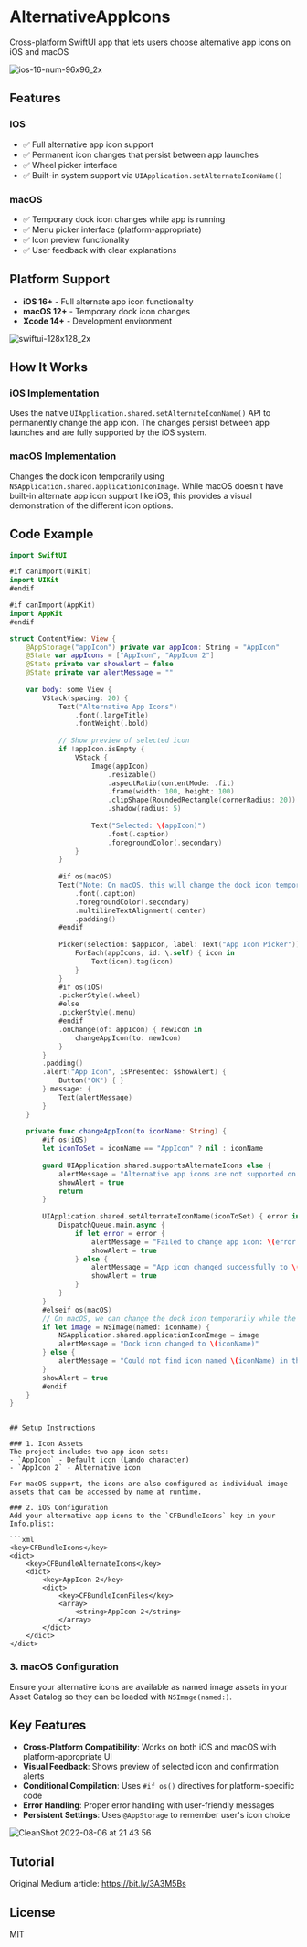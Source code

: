 # AlternativeAppIcons
Cross-platform SwiftUI app that lets users choose alternative app icons on iOS and macOS

![ios-16-num-96x96_2x](https://user-images.githubusercontent.com/54872601/183251612-884f62c7-52af-49b4-8870-35909d6ae6a7.png)

## Features

### iOS
- ✅ Full alternative app icon support
- ✅ Permanent icon changes that persist between app launches
- ✅ Wheel picker interface
- ✅ Built-in system support via `UIApplication.setAlternateIconName()`

### macOS
- ✅ Temporary dock icon changes while app is running
- ✅ Menu picker interface (platform-appropriate)
- ✅ Icon preview functionality
- ✅ User feedback with clear explanations

## Platform Support
- **iOS 16+** - Full alternate app icon functionality
- **macOS 12+** - Temporary dock icon changes
- **Xcode 14+** - Development environment

![swiftui-128x128_2x](https://user-images.githubusercontent.com/54872601/183251609-f30ad0e8-6fc5-48e1-bb69-47298597c7d3.png)

## How It Works

### iOS Implementation
Uses the native `UIApplication.shared.setAlternateIconName()` API to permanently change the app icon. The changes persist between app launches and are fully supported by the iOS system.

### macOS Implementation
Changes the dock icon temporarily using `NSApplication.shared.applicationIconImage`. While macOS doesn't have built-in alternate app icon support like iOS, this provides a visual demonstration of the different icon options.

## Code Example

```swift
import SwiftUI

#if canImport(UIKit)
import UIKit
#endif

#if canImport(AppKit)
import AppKit
#endif

struct ContentView: View {
    @AppStorage("appIcon") private var appIcon: String = "AppIcon"
    @State var appIcons = ["AppIcon", "AppIcon 2"]
    @State private var showAlert = false
    @State private var alertMessage = ""
    
    var body: some View {
        VStack(spacing: 20) {
            Text("Alternative App Icons")
                .font(.largeTitle)
                .fontWeight(.bold)
            
            // Show preview of selected icon
            if !appIcon.isEmpty {
                VStack {
                    Image(appIcon)
                        .resizable()
                        .aspectRatio(contentMode: .fit)
                        .frame(width: 100, height: 100)
                        .clipShape(RoundedRectangle(cornerRadius: 20))
                        .shadow(radius: 5)
                    
                    Text("Selected: \(appIcon)")
                        .font(.caption)
                        .foregroundColor(.secondary)
                }
            }
            
            #if os(macOS)
            Text("Note: On macOS, this will change the dock icon temporarily while the app is running.")
                .font(.caption)
                .foregroundColor(.secondary)
                .multilineTextAlignment(.center)
                .padding()
            #endif
            
            Picker(selection: $appIcon, label: Text("App Icon Picker")) {
                ForEach(appIcons, id: \.self) { icon in
                    Text(icon).tag(icon)
                }
            }
            #if os(iOS)
            .pickerStyle(.wheel)
            #else
            .pickerStyle(.menu)
            #endif
            .onChange(of: appIcon) { newIcon in
                changeAppIcon(to: newIcon)
            }
        }
        .padding()
        .alert("App Icon", isPresented: $showAlert) {
            Button("OK") { }
        } message: {
            Text(alertMessage)
        }
    }
    
    private func changeAppIcon(to iconName: String) {
        #if os(iOS)
        let iconToSet = iconName == "AppIcon" ? nil : iconName
        
        guard UIApplication.shared.supportsAlternateIcons else {
            alertMessage = "Alternative app icons are not supported on this device."
            showAlert = true
            return
        }
        
        UIApplication.shared.setAlternateIconName(iconToSet) { error in
            DispatchQueue.main.async {
                if let error = error {
                    alertMessage = "Failed to change app icon: \(error.localizedDescription)"
                    showAlert = true
                } else {
                    alertMessage = "App icon changed successfully to \(iconName)!"
                    showAlert = true
                }
            }
        }
        #elseif os(macOS)
        // On macOS, we can change the dock icon temporarily while the app is running
        if let image = NSImage(named: iconName) {
            NSApplication.shared.applicationIconImage = image
            alertMessage = "Dock icon changed to \(iconName)"
        } else {
            alertMessage = "Could not find icon named \(iconName) in the app bundle"
        }
        showAlert = true
        #endif
    }
}
```

```

## Setup Instructions

### 1. Icon Assets
The project includes two app icon sets:
- `AppIcon` - Default icon (Lando character)
- `AppIcon 2` - Alternative icon 

For macOS support, the icons are also configured as individual image assets that can be accessed by name at runtime.

### 2. iOS Configuration
Add your alternative app icons to the `CFBundleIcons` key in your Info.plist:

```xml
<key>CFBundleIcons</key>
<dict>
    <key>CFBundleAlternateIcons</key>
    <dict>
        <key>AppIcon 2</key>
        <dict>
            <key>CFBundleIconFiles</key>
            <array>
                <string>AppIcon 2</string>
            </array>
        </dict>
    </dict>
</dict>
```

### 3. macOS Configuration
Ensure your alternative icons are available as named image assets in your Asset Catalog so they can be loaded with `NSImage(named:)`.

## Key Features

- **Cross-Platform Compatibility**: Works on both iOS and macOS with platform-appropriate UI
- **Visual Feedback**: Shows preview of selected icon and confirmation alerts
- **Conditional Compilation**: Uses `#if os()` directives for platform-specific code
- **Error Handling**: Proper error handling with user-friendly messages
- **Persistent Settings**: Uses `@AppStorage` to remember user's icon choice

![CleanShot 2022-08-06 at 21 43 56](https://user-images.githubusercontent.com/54872601/183252312-fb8ba89c-edf5-45a4-b1f6-c094c4b38063.gif)

## Tutorial
Original Medium article: https://bit.ly/3A3M5Bs

## License
MIT
